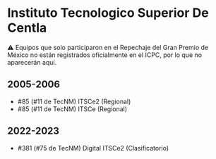 # Instituto Tecnologico Superior De Centla

:warning: Equipos que solo participaron en el Repechaje del Gran Premio de México no están registrados oficialmente en el ICPC, por lo que no aparecerán aquí.

## 2005-2006

- #85 (#11 de TecNM) ITSCe2 (Regional)
- #85 (#11 de TecNM) ITSCe (Regional)

## 2022-2023

- #381 (#75 de TecNM) Digital ITSCe2 (Clasificatorio)



